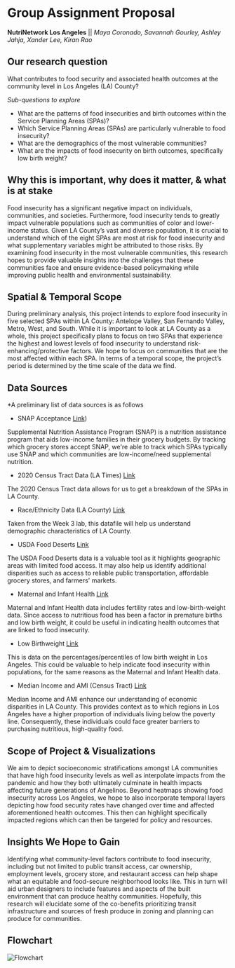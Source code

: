 # Group Assignment Proposal
**NutriNetwork Los Angeles** ||
*Maya Coronado, Savannah Gourley, Ashley Jahja, Xander Lee, Kiran Rao*


## Our research question
What contributes to food security and associated health outcomes at the community level in Los Angeles (LA) County?

*Sub-questions to explore*
- What are the patterns of food insecurities and birth outcomes within the Service Planning Areas (SPAs)?
- Which Service Planning Areas (SPAs) are particularly vulnerable to food insecurity?
- What are the demographics of the most vulnerable communities?
- What are the impacts of food insecurity on birth outcomes, specifically low birth weight?

## Why this is important, why does it matter, & what is at stake
Food insecurity has a significant negative impact on individuals, communities, and societies. Furthermore, food insecurity tends to greatly impact vulnerable populations such as communities of color and lower-income status. Given LA County’s vast and diverse population, it is crucial to understand which of the eight SPAs are most at risk for food insecurity and what supplementary variables might be attributed to those risks. By examining food insecurity in the most vulnerable communities, this research hopes to provide valuable insights into the challenges that these communities face and ensure evidence-based policymaking while improving public health and environmental sustainability.

## Spatial & Temporal Scope
During preliminary analysis, this project intends to explore food insecurity in five selected SPAs within LA County: Antelope Valley, San Fernando Valley, Metro, West, and South. While it is important to look at LA County as a whole, this project specifically plans to focus on two SPAs that experience the highest and lowest levels of food insecurity to understand risk-enhancing/protective factors. We hope to focus on communities that are the most affected within each SPA. In terms of a temporal scope, the project’s period is determined by the time scale of the data we find.

## Data Sources 
*A preliminary list of data sources is as follows

- SNAP Acceptance [Link]([https://la.myneighborhooddata.org/2021/06/snap-acceptance/))
 
Supplemental Nutrition Assistance Program (SNAP) is a nutrition assistance program that aids low-income families in their grocery budgets. By tracking which grocery stores accept SNAP, we're able to track which SPAs typically use SNAP and which communities are low-income/need supplemental nutrition. 

- 2020 Census Tract Data (LA Times) [Link](https://jupyter.idre.ucla.edu/user/mayasc1@g.ucla.edu/lab/tree/24W-UP221/Weeks/Week03%20Census%20Data/data/Census_Tracts_2020.geojson)

The 2020 Census Tract data allows for us to get a breakdown of the SPAs in LA County. 

- Race/Ethnicity Data (LA County) [Link](https://jupyter.idre.ucla.edu/user/mayasc1@g.ucla.edu/lab/tree/24W-UP221/Weeks/Week03%20Census%20Data/data/R13280610_SL140.csv)

Taken from the Week 3 lab, this datafile will help us understand demographic characteristics of LA County. 

- USDA Food Deserts [Link](https://geohub.lacity.org/datasets/7fb7f906515a490486a173bdba086d1b_0/explore?location=34.580139%2C-117.871049%2C10.61)

The USDA Food Deserts data is a valuable tool as it highlights geographic areas with limited food access. It may also help us identify additional disparities such as access to reliable public transportation, affordable grocery stores, and farmers' markets. 

- Maternal and Infant Health [Link](https://trackingcalifornia.org/maternal-and-infant-health/what-is-maternal-and-infant-health)

Maternal and Infant Health data includes fertility rates and low-birth-weight data. Since access to nutritious food has been a factor in premature births and low birth weight, it could be useful in indicating health outcomes that are linked to food insecurity. 

- Low Birthweight [Link](https://oehha.ca.gov/calenviroscreen/maps-data/download-data)

This is data on the percentages/percentiles of low birth weight in Los Angeles. This could be valuable to help indicate food insecurity within populations, for the same reasons as the Maternal and Infant Health data. 

- Median Income and AMI (Census Tract) [Link](https://geohub.lacity.org/datasets/5455a5c504064c38b5ac9638d8580d92_0/explore?location=34.517261%2C-117.956678%2C9.00)

Median Income and AMI enhance our understanding of economic disparities in LA County. This provides context as to which regions in Los Angeles have a higher proportion of individuals living below the poverty line. Consequently, these individuals could face greater barriers to purchasing nutritious, high-quality food. 

## Scope of Project & Visualizations
We aim to depict socioeconomic stratifications amongst LA communities that have high food insecurity levels as well as interpolate impacts from the pandemic and how they both ultimately culminate in health impacts affecting future generations of Angelinos. Beyond heatmaps showing food insecurity across Los Angeles, we hope to also incorporate temporal layers depicting how food security rates have changed over time and affected aforementioned health outcomes. This then can highlight specifically impacted regions which can then be targeted for policy and resources. 

## Insights We Hope to Gain
Identifying what community-level factors contribute to food insecurity, including but not limited to public transit access, car ownership, employment levels, grocery store, and restaurant access can help shape what an equitable and food-secure neighborhood looks like. This in turn will aid urban designers to include features and aspects of the built environment that can produce healthy communities. Hopefully, this research will elucidate some of the co-benefits prioritizing transit infrastructure and sources of fresh produce in zoning and planning can produce for communities. 

## Flowchart
![Flowchart](https://github.com/kiranr24/AMKSX/assets/156030240/4aeeebcb-f81e-4307-a78a-126282a282dc)

  
